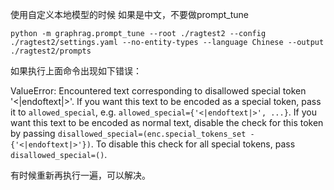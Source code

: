 使用自定义本地模型的时候 如果是中文，不要做prompt_tune

```
python -m graphrag.prompt_tune --root ./ragtest2 --config ./ragtest2/settings.yaml --no-entity-types --language Chinese --output ./ragtest2/prompts
```

如果执行上面命令出现如下错误：

ValueError: Encountered text corresponding to disallowed special token '<|endoftext|>'.
If you want this text to be encoded as a special token, pass it to `allowed_special`, e.g. `allowed_special={'<|endoftext|>', ...}`.
If you want this text to be encoded as normal text, disable the check for this token by passing `disallowed_special=(enc.special_tokens_set - {'<|endoftext|>'})`.
To disable this check for all special tokens, pass `disallowed_special=()`.

有时候重新再执行一遍，可以解决。

